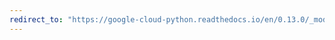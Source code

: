 ```yaml
---
redirect_to: "https://google-cloud-python.readthedocs.io/en/0.13.0/_modules/gcloud/logging/metric.html"
---
```

